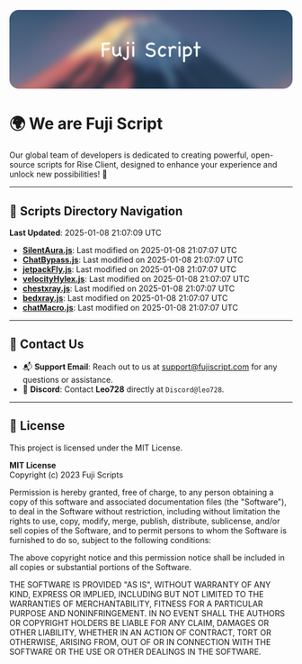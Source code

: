![Banner](.github/b.webp)

# 🌍 **We are Fuji Script**

Our global team of developers is dedicated to creating powerful, open-source scripts for Rise Client, designed to enhance your experience and unlock new possibilities! 🌟

---
<!-- SCRIPTS_NAVIGATION_START -->
## 📂 **Scripts Directory Navigation**

**Last Updated**: 2025-01-08 21:07:09 UTC

- **[SilentAura.js](scripts/SilentAura.js)**: Last modified on 2025-01-08 21:07:07 UTC
- **[ChatBypass.js](scripts/ChatBypass.js)**: Last modified on 2025-01-08 21:07:07 UTC
- **[jetpackFly.js](scripts/jetpackFly.js)**: Last modified on 2025-01-08 21:07:07 UTC
- **[velocityHylex.js](scripts/velocityHylex.js)**: Last modified on 2025-01-08 21:07:07 UTC
- **[chestxray.js](scripts/chestxray.js)**: Last modified on 2025-01-08 21:07:07 UTC
- **[bedxray.js](scripts/bedxray.js)**: Last modified on 2025-01-08 21:07:07 UTC
- **[chatMacro.js](scripts/chatMacro.js)**: Last modified on 2025-01-08 21:07:07 UTC

<!-- SCRIPTS_NAVIGATION_END -->

---

## 💬 **Contact Us**  
- 📬 **Support Email**: Reach out to us at [support@fujiscript.com](mailto:support@fujiscript.com) for any questions or assistance.  
- 💬 **Discord**: Contact **Leo728** directly at `Discord@leo728`.

---

## 📜 **License**

This project is licensed under the MIT License.  

**MIT License**  
Copyright (c) 2023 Fuji Scripts  

Permission is hereby granted, free of charge, to any person obtaining a copy of this software and associated documentation files (the "Software"), to deal in the Software without restriction, including without limitation the rights to use, copy, modify, merge, publish, distribute, sublicense, and/or sell copies of the Software, and to permit persons to whom the Software is furnished to do so, subject to the following conditions:  

The above copyright notice and this permission notice shall be included in all copies or substantial portions of the Software.  

THE SOFTWARE IS PROVIDED "AS IS", WITHOUT WARRANTY OF ANY KIND, EXPRESS OR IMPLIED, INCLUDING BUT NOT LIMITED TO THE WARRANTIES OF MERCHANTABILITY, FITNESS FOR A PARTICULAR PURPOSE AND NONINFRINGEMENT. IN NO EVENT SHALL THE AUTHORS OR COPYRIGHT HOLDERS BE LIABLE FOR ANY CLAIM, DAMAGES OR OTHER LIABILITY, WHETHER IN AN ACTION OF CONTRACT, TORT OR OTHERWISE, ARISING FROM, OUT OF OR IN CONNECTION WITH THE SOFTWARE OR THE USE OR OTHER DEALINGS IN THE SOFTWARE.  

